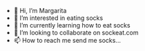 - 👋 Hi, I’m Margarita
- 👀 I’m interested in eating socks
- 🌱 I’m currently learning how to eat socks
- 💞️ I’m looking to collaborate on sockeat.com
- 📫 How to reach me   send me socks...

<!---
Mangataclown/Mangataclown is a ✨ special ✨ repository because its `README.md` (this file) appears on your GitHub profile.
You can click the Preview link to take a look at your changes.
--->
